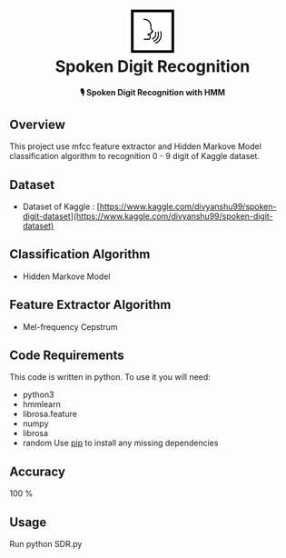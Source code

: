 <h1 align="center">
  <img src="media/spoken.png" width="15%"><br/>Spoken Digit Recognition
</h1>

<h4 align="center">
  🎙️ Spoken Digit Recognition with HMM
</h4>


## Overview
This project use mfcc feature extractor and Hidden Markove Model classification algorithm to  recognition  0 - 9 digit of  Kaggle dataset.

## Dataset
* Dataset of Kaggle : [https://www.kaggle.com/divyanshu99/spoken-digit-dataset](https://www.kaggle.com/divyanshu99/spoken-digit-dataset)

## Classification Algorithm
* Hidden Markove Model

## Feature Extractor Algorithm
* Mel-frequency Cepstrum


## Code Requirements
This code is written in python. To use it you will need:
* python3
* hmmlearn
* librosa.feature
* numpy
* librosa
* random
Use [pip](https://pypi.org/project/pip/) to install any missing dependencies

## Accuracy
100 %


## Usage
Run python SDR.py


